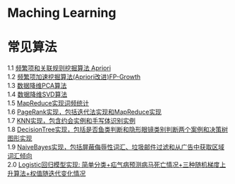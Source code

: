  Maching Learning
===================
# 常见算法
1.1 [频繁项和关联规则挖掘算法 Apriori](/src/python/Apriori/apriori.py)<br>
1.2 [频繁项加速挖掘算法(Apriori改进)FP-Growth](/src/python/FP_Growth/FP-Growth.py)<br>
1.3 [数据降维PCA算法](/src/python/PCA/pca.py)<br>
1.4 [数据降维SVD算法](/src/python/SVD/svd.py)<br>
1.5 [MapReduce实现词频统计](/src/python/MapReduce/WordCount.py)<br>
1.6 [PageRank实现，包括迭代法实现和MapReduce实现](/src/python/PageRank/)<br>
1.7 [KNN实现，包含约会实例和手写体识别实例](/src/python/KNN/knn.py)<br>
1.8 [DecisionTree实现，包括是否鱼类判断和隐形眼镜类别判断两个案例和决策树图形实现](src/python/DecisionTree/)<br>
1.9 [NaiveBayes实现，包括屏蔽侮辱性词汇、垃圾邮件过滤和从广告中获取区域词汇倾向](src/python/NaiveBayes/)<br>
2.0 [Logistic回归模型实现: 简单分类+疝气病预测病马死亡情况+三种随机梯度上升算法+权值随迭代变化情况](src/python/LR/)<br>

